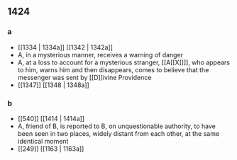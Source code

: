 ## 1424
### a
- [[1334 | 1334a]] [[1342 | 1342a]] 
- A, in a mysterious manner, receives a warning of danger
- A, at a loss to account for a mysterious stranger, [[A[[X]]]], who appears to him, warns him and then disappears, comes to believe that the messenger was sent by [[D]]ivine Providence
- [[1347]] [[1348 | 1348a]] 

### b
- [[540]] [[1414 | 1414a]] 
- A, friend of B, is reported to B, on unquestionable authority, to have been seen in two places, widely distant from each other, at the same identical moment
- [[249]] [[1163 | 1163a]] 

